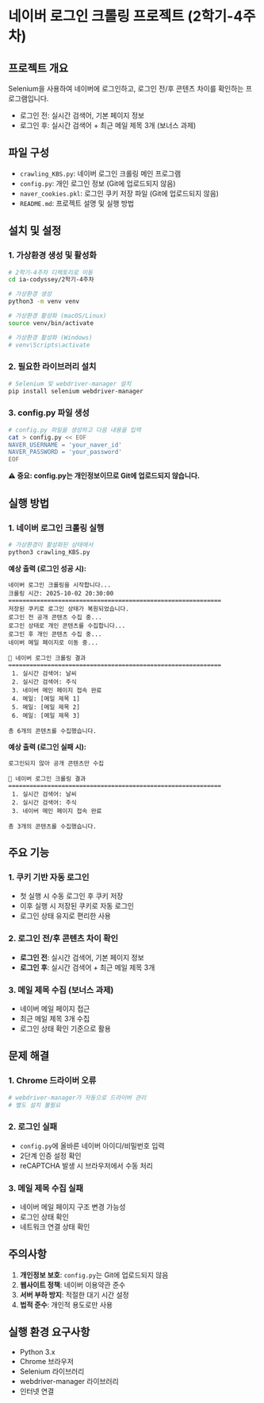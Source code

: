 # 네이버 로그인 크롤링 프로젝트 (2학기-4주차)

## 프로젝트 개요
Selenium을 사용하여 네이버에 로그인하고, 로그인 전/후 콘텐츠 차이를 확인하는 프로그램입니다.
- 로그인 전: 실시간 검색어, 기본 페이지 정보
- 로그인 후: 실시간 검색어 + 최근 메일 제목 3개 (보너스 과제)

## 파일 구성
- `crawling_KBS.py`: 네이버 로그인 크롤링 메인 프로그램
- `config.py`: 개인 로그인 정보 (Git에 업로드되지 않음)
- `naver_cookies.pkl`: 로그인 쿠키 저장 파일 (Git에 업로드되지 않음)
- `README.md`: 프로젝트 설명 및 실행 방법

## 설치 및 설정

### 1. 가상환경 생성 및 활성화
```bash
# 2학기-4주차 디렉토리로 이동
cd ia-codyssey/2학기-4주차

# 가상환경 생성
python3 -m venv venv

# 가상환경 활성화 (macOS/Linux)
source venv/bin/activate

# 가상환경 활성화 (Windows)
# venv\Scripts\activate
```

### 2. 필요한 라이브러리 설치
```bash
# Selenium 및 webdriver-manager 설치
pip install selenium webdriver-manager
```

### 3. config.py 파일 생성
```bash
# config.py 파일을 생성하고 다음 내용을 입력
cat > config.py << EOF
NAVER_USERNAME = 'your_naver_id'
NAVER_PASSWORD = 'your_password'
EOF
```

**⚠️ 중요: config.py는 개인정보이므로 Git에 업로드되지 않습니다.**

## 실행 방법

### 1. 네이버 로그인 크롤링 실행
```bash
# 가상환경이 활성화된 상태에서
python3 crawling_KBS.py
```

**예상 출력 (로그인 성공 시):**
```
네이버 로그인 크롤링을 시작합니다...
크롤링 시간: 2025-10-02 20:30:00
============================================================
저장된 쿠키로 로그인 상태가 복원되었습니다.
로그인 전 공개 콘텐츠 수집 중...
로그인 상태로 개인 콘텐츠를 수집합니다...
로그인 후 개인 콘텐츠 수집 중...
네이버 메일 페이지로 이동 중...

📧 네이버 로그인 크롤링 결과
============================================================
 1. 실시간 검색어: 날씨
 2. 실시간 검색어: 주식
 3. 네이버 메인 페이지 접속 완료
 4. 메일: [메일 제목 1]
 5. 메일: [메일 제목 2]
 6. 메일: [메일 제목 3]

총 6개의 콘텐츠를 수집했습니다.
```

**예상 출력 (로그인 실패 시):**
```
로그인되지 않아 공개 콘텐츠만 수집

📧 네이버 로그인 크롤링 결과
============================================================
 1. 실시간 검색어: 날씨
 2. 실시간 검색어: 주식
 3. 네이버 메인 페이지 접속 완료

총 3개의 콘텐츠를 수집했습니다.
```

## 주요 기능

### 1. 쿠키 기반 자동 로그인
- 첫 실행 시 수동 로그인 후 쿠키 저장
- 이후 실행 시 저장된 쿠키로 자동 로그인
- 로그인 상태 유지로 편리한 사용

### 2. 로그인 전/후 콘텐츠 차이 확인
- **로그인 전**: 실시간 검색어, 기본 페이지 정보
- **로그인 후**: 실시간 검색어 + 최근 메일 제목 3개

### 3. 메일 제목 수집 (보너스 과제)
- 네이버 메일 페이지 접근
- 최근 메일 제목 3개 수집
- 로그인 상태 확인 기준으로 활용

## 문제 해결

### 1. Chrome 드라이버 오류
```bash
# webdriver-manager가 자동으로 드라이버 관리
# 별도 설치 불필요
```

### 2. 로그인 실패
- `config.py`에 올바른 네이버 아이디/비밀번호 입력
- 2단계 인증 설정 확인
- reCAPTCHA 발생 시 브라우저에서 수동 처리

### 3. 메일 제목 수집 실패
- 네이버 메일 페이지 구조 변경 가능성
- 로그인 상태 확인
- 네트워크 연결 상태 확인

## 주의사항

1. **개인정보 보호**: `config.py`는 Git에 업로드되지 않음
2. **웹사이트 정책**: 네이버 이용약관 준수
3. **서버 부하 방지**: 적절한 대기 시간 설정
4. **법적 준수**: 개인적 용도로만 사용

## 실행 환경 요구사항

- Python 3.x
- Chrome 브라우저
- Selenium 라이브러리
- webdriver-manager 라이브러리
- 인터넷 연결
